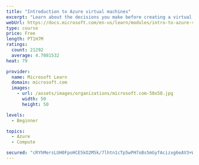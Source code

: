 ```yaml
---
title: "Introduction to Azure virtual machines"
excerpt: "Learn about the decisions you make before creating a virtual machine, the options to create and manage the VM, and the extensions and services you use to manage your VM."
webUrl: https://docs.microsoft.com/en-us/learn/modules/intro-to-azure-virtual-machines/
type: course
price: Free
length: PT1H7M
ratings:
  count: 21292
  average: 4.7081532
heat: 79

provider:
  name: Microsoft Learn
  domain: microsoft.com
  images:
    - url: /assets/images/organizations/microsoft.com-50x50.jpg
      width: 50
      height: 50

levels:
  - Beginner

topics:
  - Azure
  - Compute

secured: "cRYhMersLUH0FpoHCE5kO2M5k/7lhtn1cTp5wPH7oBs5mGyfAcizxg6eAV3+WQUDMUP8k7uhmSSRz226W8UJ+yDqMmQRIReyfV/u0I6dcGLWEstNAPXzWZty75G6PRDaBJEC0sfAm/yGMe8ee96zKTL36vEvMEMCH3MZJt59FbvK6LZNqDsiGn9qeO5MEAn1Ap6JPUEbR8ZKlebcUnW++TXNwWgI3/uRds62Mcmnf83/wVzsm1HQNGsPNw4oZDG1vAR4lo8efhETBMaLuB9cP8sJltSI//pxFBFS0JDFyPuoyoDu1BQNoCsu9g3YaqBdPH7E6B1XOcFau66wTaPp6dssuB/DhFnya+ms3Oi8+JGWaPkksyGoxzeYh9EmfoPoXPKpvgFL2GIpXFY+hM38mtiII+E2gMuszbbOpIObJKhzcHQwCVtTPoGpJJ0WawvZ;tl3ayCPhfW3fNR0j5UlyLg=="
---
```


